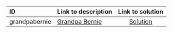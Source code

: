 | ID | Link to description | Link to solution |
|:---|:---|:---:|
| grandpabernie | [Grandpa Bernie](https://open.kattis.com/problems/grandpabernie) | [Solution](https://github.com/versenyi98/kattis-solutions/tree/main/solutions/Grandpa%20Bernie)|
